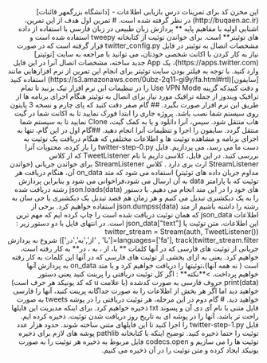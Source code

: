 <div dir=rtl>
این مخزن کد برای تمرینات درس بازیابی اطلاعات - [دانشگاه بزرگمهر قائنات](http://buqaen.ac.ir) در نظر گرفته شده است.
# تمرین اول
هدف از این تمرین، اشنایی اولیه با مفاهیم پایه ** پردازش زبان طبیعی در زبان فارسی با استفاده از داده های توئیتر** است. 
برای خواندن توئیت از کتابخانه tweepy استفاده شده است و مشخصات اتصال به توئیتر در فایل twitter_config.py  قرار گرفته است که در صورت نیاز به کار کردن با اکانت شخصی خودتان، می توانید با مراجعه به سایت [توئیتر](https://apps.twitter.com)، یک App جدید ساخته، مشخصات اتصال آنرا در این فایل وارد کنید.
با توجه به فیلتر بودن سایت توئیتر برای انجام این تمرین از نرم افزارهایی مانند [سایفون](https://s3.amazonaws.com/0ubz-2q11-gi9y/fa.html#rtl) استفاده کنید و دقت کنیدکه گزینه Use VPN Mode را در تنظیمات این نرم افزار تیک بزنید تا تمام ترافیک ویندوز از جمله ترافیک مورد نیاز برای اتصال به توئیتر هنگام اجرای برنامه ها از طریق این نرم افزار صورت بگیرد.
## گام صفر
دقت کنید که پای چارم و نسخه 3 پایتون روی سیستم شما نصب باشد.
پروژه جاری را ابتدا فورک نمایید تا به اکانت شما در گیت هاب منتقل شود. سپس، آنرا دانلود و یا به کمک گیت، Clone نمایید تا به سیستم شما منتقل گردد. سایفون را اجرا و تنظیمات آنرا انجام دهید. 
##گام اول
در این گام، تنها به اجرای برنامه و مشاهده توئیت ها و اطلاعات مختلفی که هنگام دریافت یک توئیت به دست ما می رسد، می پردازیم. 
فایل twitter-step-0.py  را باز کرده، محتویات آنرا بررسی کنید. 
در این فایل، کلاسی داریم با نام TweetListener که از کلاس StreamListener ارث بری دارد . کلاس StreamListener برای خواندن جریانی (خواندن مداوم جریان داده های توئیتر) استفاده می شود که متد on_data‌‌ آن، هنگام دریافت هر توئیت که با پارامتر data به آن ارسال می شود،فراخوانی می شود و بنابراین پردازش های خود را در این متد انجام می دهیم. 
با دستور  json.loads(data) رشته دریافت شده را به یک دیکشنری تبدیل می کنیم و هر زمان هم قصد تبدیل یک دیکشنری یا جی سان به رشته را داشته باشیم از متد json.dumpss(data) استفاده خواهیم کرد.
برخی از اطلاعات json_data  که همان توئیت دریافت شده است را چاپ کرده ایم که مهم ترین این اطلاعات، متن توئیت یا json_data["text"]  است. 
در انتهای فایل با دو دستور زیر : 
twitter_stream = Stream(auth, TweetListener()) 
twitter_stream.filter(languages=['fa'], track=['با' , 'از','به','در'])
شروع به پردازش جریانی از توئیت های فارسی که در آنها کلمات ** با، از ، به ، در** به کار رفته است، خواهیم کرد. یعنی به ازای بخشی از توئیت های فارسی که در آنها این کلمات به کار رفته است ( نه همه آنها)،توئیتها را دریافت خواهیم کرد و با متد on_data به پردازش آنها خواهیم پرداخت.
>**نکته** : اگر کل توئیت دریافتی را پرینت کنید یعنی دستور    print(data) حروف فارسی به صورت کدشده (با علامت u که کد یونیکد هر حرف است) خواهید دید اما اگر هر بخش از اطلاعات را به صورت جداگانه پرینت کنید، آنها را فارسی خواهید دید. 
# گام دوم
در این مرحله، هر توئیت دریافتی را در پوشه tweets‌ به صورت فایل متنی با نام آی دی آن و پسوند txt‌ ذخیره خواهیم کرد. برای اینکه مدیریت این فایلها راحت تر باشد، آنها را در پوشه ای به تاریخ روز دریافت شدن توئیت، ذخیره کرده ایم. 
فایل twitter-step-1.py   را اجرا کنید تا این فایلهای متنی ساخته شوند. حدود هزار عدد توئیت را حتما ذخیره کنید.
توضیح اینکه با کتابخانه pathlib پوشه های لازم برای ذخیره توئیت ها را می سازیم و codecs.open فایل مربوط به ذخیره هر توئیت را به صورت یونیکد ایجاد کرده و متن توئیت را در آن ذخیره می کنیم. 



